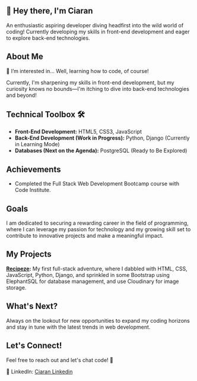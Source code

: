 ## 👋 Hey there, I'm Ciaran
An enthusiastic aspiring developer diving headfirst into the wild world of coding! Currently developing my skills in front-end development and eager to explore back-end technologies.


## About Me
👀 I’m interested in... Well, learning how to code, of course!

Currently, I'm sharpening my skills in front-end development, but my curiosity knows no bounds—I'm itching to dive into back-end technologies and beyond!

## Technical Toolbox 🛠️
- **Front-End Development:** HTML5, CSS3, JavaScript
- **Back-End Development (Work in Progress):** Python, Django (Currently in Learning Mode)
- **Databases (Next on the Agenda):** PostgreSQL (Ready to Be Explored)

## Achievements
- Completed the Full Stack Web Development Bootcamp course with Code Institute.

## Goals
I am dedicated to securing a rewarding career in the field of programming, where I can leverage my passion for technology and my growing skill set to contribute to innovative projects and make a meaningful impact.

## My Projects
**[Recipeze](https://github.com/CiaranBrain/Recipeze):** My first full-stack adventure, where I dabbled with HTML, CSS, JavaScript, Python, Django, and sprinkled in some Bootstrap using ElephantSQL for database management, and use Cloudinary for image storage.

## What's Next?
Always on the lookout for new opportunities to expand my coding horizons and stay in tune with the latest trends in web development.

## Let's Connect!

Feel free to reach out and let's chat code! 🚀

💼 LinkedIn: [Ciaran Linkedin](https://www.linkedin.com/in/ciaranbrain/)
<!---
CiaranBrain/CiaranBrain is a ✨ special ✨ repository because its `README.md` (this file) appears on your GitHub profile.
You can click the Preview link to take a look at your changes.
--->


